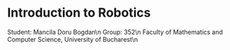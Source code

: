 # Introduction to Robotics
Student: Mancila Doru Bogdan\n
Group: 352\n
Faculty of Mathematics and Computer Science, University of Bucharest\n
